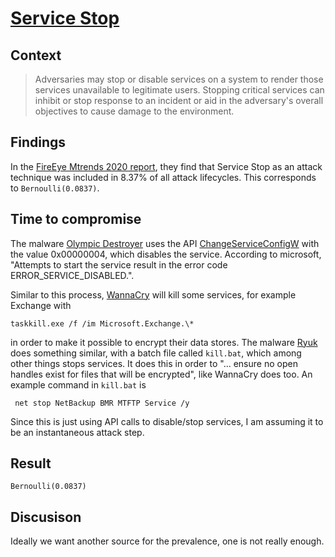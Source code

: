 # [Service Stop](https://attack.mitre.org/techniques/T1489/)

## Context
>Adversaries may stop or disable services on a system to render those services unavailable to legitimate users. Stopping critical services can inhibit or stop response to an incident or aid in the adversary's overall objectives to cause damage to the environment.

## Findings
In the [FireEye Mtrends 2020 report](https://www.fireeye.com/current-threats/annual-threat-report/mtrends.html), they find that Service Stop as an attack technique was included in 8.37% of all attack lifecycles. This corresponds to ```Bernoulli(0.0837)```. 

## Time to compromise
The malware [Olympic Destroyer](https://blog.talosintelligence.com/2018/02/olympic-destroyer.html) uses the API [ChangeServiceConfigW](https://docs.microsoft.com/en-us/windows/win32/api/winsvc/nf-winsvc-changeserviceconfigw) with the value 0x00000004, which disables the service. According to microsoft, "Attempts to start the service result in the error code ERROR_SERVICE_DISABLED.".

Similar to this process, [WannaCry](https://www.fireeye.com/blog/threat-research/2017/05/wannacry-malware-profile.html) will kill some services, for example Exchange with 

```
taskkill.exe /f /im Microsoft.Exchange.\*
```

in order to make it possible to encrypt their data stores. The malware [Ryuk](https://www.crowdstrike.com/blog/big-game-hunting-with-ryuk-another-lucrative-targeted-ransomware/) does something similar, with a batch file called `kill.bat`, which among other things stops services. It does this in order to "... ensure no open handles exist for files that will be encrypted", like WannaCry does too. An example command in `kill.bat` is
```
 net stop NetBackup BMR MTFTP Service /y
```

Since this is just using API calls to disable/stop services, I am assuming it to be an instantaneous attack step.

## Result
```Bernoulli(0.0837)```

## Discusison
Ideally we want another source for the prevalence, one is not really enough. 